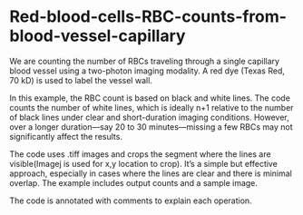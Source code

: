 # Red-blood-cells-RBC-counts-from-blood-vessel-capillary
We are counting the number of RBCs traveling through a single capillary blood vessel using a two-photon imaging modality. A red dye (Texas Red, 70 kD) is used to label the vessel wall.

In this example, the RBC count is based on black and white lines. The code counts the number of white lines, which is ideally n+1 relative to the number of black lines under clear and short-duration imaging conditions. However, over a longer duration—say 20 to 30 minutes—missing a few RBCs may not significantly affect the results.

The code uses .tiff images and crops the segment where the lines are visible(Imagej is used for x,y location to crop). It’s a simple but effective approach, especially in cases where the lines are clear and there is minimal overlap. The example includes output counts and a sample image.

The code is annotated with comments to explain each operation.
